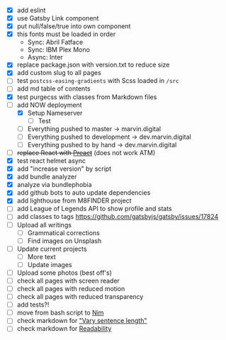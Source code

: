 - [x] add eslint
- [x] use Gatsby Link component
- [x] put null/false/true into own component
- [x] this fonts must be loaded in order
  - Sync: Abril Fatface
  - Sync: IBM Plex Mono
  - Async: Inter
- [x] replace package.json with version.txt to reduce size
- [x] add custom slug to all pages
- [ ] test `postcss-easing-gradients` with Scss loaded in `/src`
- [ ] add md table of contents
- [x] test purgecss with classes from Markdown files
- [ ] add NOW deployment
  - [x] Setup Nameserver
    - [ ] Test
  - [ ] Everything pushed to master -> marvin.digital
  - [ ] Everything pushed to development -> dev.marvin.digital
  - [ ] Everything pushed to by hand -> dev.marvin.digital
- [ ] ~~replace React with [Preact][1]~~ (does not work ATM)
- [x] test react helmet async
- [x] add "increase version" by script
- [x] add bundle analyzer
- [x] analyze via bundlephobia
- [x] add github bots to auto update dependencies
- [x] add lighthouse from M8FINDER project
- [ ] add League of Legends API to show profile and stats
- [ ] add classes to tags https://github.com/gatsbyjs/gatsby/issues/17824
- [ ] Upload all writings
  - [ ] Grammatical corrections
  - [ ] Find images on Unsplash
- [ ] Update current projects
  - [ ] More text
  - [ ] Update images
- [ ] Upload some photos (best off's)
- [ ] check all pages with screen reader
- [ ] check all pages with reduced motion
- [ ] check all pages with reduced transparency
- [ ] add tests?!
- [ ] move from bash script to [Nim][2]
- [ ] check markdown for ["Vary sentence length"][3]
- [ ] check markdown for [Readability][4]

[1]: https://www.gatsbyjs.org/packages/gatsby-plugin-preact/
[2]: https://nim-lang.org/docs/tut1.html
[3]: https://github.com/wooorm/write-music
[4]: https://wooorm.com/readability/
